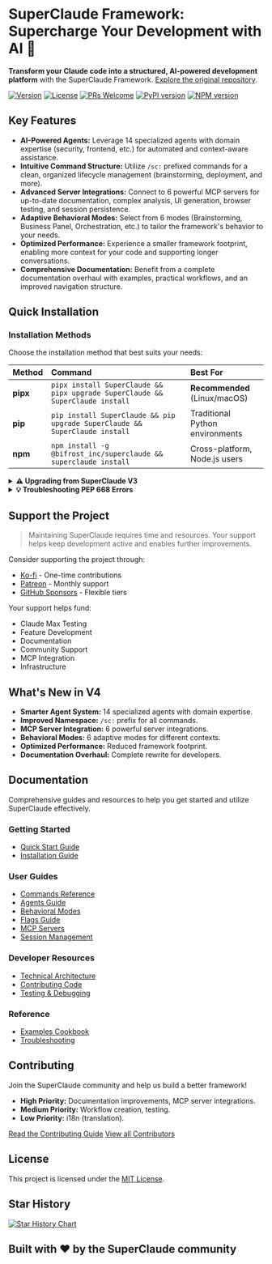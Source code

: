 # SuperClaude Framework: Supercharge Your Development with AI 🤖

**Transform your Claude code into a structured, AI-powered development platform** with the SuperClaude Framework.  [Explore the original repository](https://github.com/SuperClaude-Org/SuperClaude_Framework).

[![Version](https://img.shields.io/badge/version-4.0.9-blue)](https://github.com/SuperClaude-Org/SuperClaude_Framework/releases)
[![License](https://img.shields.io/badge/License-MIT-yellow.svg)](LICENSE)
[![PRs Welcome](https://img.shields.io/badge/PRs-welcome-brightgreen.svg)](https://github.com/SuperClaude-Org/SuperClaude_Framework/pulls)
[![PyPI version](https://img.shields.io/pypi/v/SuperClaude.svg?label=PyPI)](https://pypi.org/project/SuperClaude/)
[![NPM version](https://img.shields.io/npm/v/@bifrost_inc/superclaude.svg?label=NPM)](https://www.npmjs.com/package/@bifrost_inc/superclaude)

## Key Features

*   **AI-Powered Agents:** Leverage 14 specialized agents with domain expertise (security, frontend, etc.) for automated and context-aware assistance.
*   **Intuitive Command Structure:** Utilize `/sc:` prefixed commands for a clean, organized lifecycle management (brainstorming, deployment, and more).
*   **Advanced Server Integrations:** Connect to 6 powerful MCP servers for up-to-date documentation, complex analysis, UI generation, browser testing, and session persistence.
*   **Adaptive Behavioral Modes:** Select from 6 modes (Brainstorming, Business Panel, Orchestration, etc.) to tailor the framework's behavior to your needs.
*   **Optimized Performance:** Experience a smaller framework footprint, enabling more context for your code and supporting longer conversations.
*   **Comprehensive Documentation:** Benefit from a complete documentation overhaul with examples, practical workflows, and an improved navigation structure.

## Quick Installation

### Installation Methods

Choose the installation method that best suits your needs:

| Method      | Command                                                                     | Best For                                  |
| :---------- | :-------------------------------------------------------------------------- | :---------------------------------------- |
| **pipx**    | `pipx install SuperClaude && pipx upgrade SuperClaude && SuperClaude install` | **Recommended** (Linux/macOS)             |
| **pip**     | `pip install SuperClaude && pip upgrade SuperClaude && SuperClaude install` | Traditional Python environments         |
| **npm**     | `npm install -g @bifrost_inc/superclaude && superclaude install`             | Cross-platform, Node.js users            |

<details>
<summary><b>⚠️ Upgrading from SuperClaude V3</b></summary>

**If you have SuperClaude V3 installed, UNINSTALL IT BEFORE installing V4:**

```bash
# Uninstall V3 first
# Remove all related files and directories :
*.md *.json and commands/

# Then install V4
pipx install SuperClaude && pipx upgrade SuperClaude && SuperClaude install
```

**✅ What gets preserved during upgrade:**
- ✓ Your custom slash commands (outside `commands/sc/`)
- ✓ Your custom content in `CLAUDE.md` 
- ✓ Claude Code's `.claude.json`, `.credentials.json`, `settings.json` and `settings.local.json`
- ✓ Any custom agents and files you've added

**⚠️ Note:** Other SuperClaude-related `.json` files from V3 may cause conflicts and should be removed.

</details>

<details>
<summary><b>💡 Troubleshooting PEP 668 Errors</b></summary>

```bash
# Option 1: Use pipx (Recommended)
pipx install SuperClaude

# Option 2: User installation
pip install --user SuperClaude

# Option 3: Force installation (use with caution)
pip install --break-system-packages SuperClaude
```
</details>

## Support the Project

> Maintaining SuperClaude requires time and resources. Your support helps keep development active and enables further improvements.

Consider supporting the project through:

*   [Ko-fi](https://ko-fi.com/superclaude) - One-time contributions
*   [Patreon](https://patreon.com/superclaude) - Monthly support
*   [GitHub Sponsors](https://github.com/sponsors/SuperClaude-Org) - Flexible tiers

Your support helps fund:

*   Claude Max Testing
*   Feature Development
*   Documentation
*   Community Support
*   MCP Integration
*   Infrastructure

## What's New in V4

*   **Smarter Agent System:** 14 specialized agents with domain expertise.
*   **Improved Namespace:** `/sc:` prefix for all commands.
*   **MCP Server Integration:** 6 powerful server integrations.
*   **Behavioral Modes:** 6 adaptive modes for different contexts.
*   **Optimized Performance:** Reduced framework footprint.
*   **Documentation Overhaul:** Complete rewrite for developers.

## Documentation

Comprehensive guides and resources to help you get started and utilize SuperClaude effectively.

### Getting Started

*   [Quick Start Guide](Docs/Getting-Started/quick-start.md)
*   [Installation Guide](Docs/Getting-Started/installation.md)

### User Guides

*   [Commands Reference](Docs/User-Guide/commands.md)
*   [Agents Guide](Docs/User-Guide/agents.md)
*   [Behavioral Modes](Docs/User-Guide/modes.md)
*   [Flags Guide](Docs/User-Guide/flags.md)
*   [MCP Servers](Docs/User-Guide/mcp-servers.md)
*   [Session Management](Docs/User-Guide/session-management.md)

### Developer Resources

*   [Technical Architecture](Docs/Developer-Guide/technical-architecture.md)
*   [Contributing Code](Docs/Developer-Guide/contributing-code.md)
*   [Testing & Debugging](Docs/Developer-Guide/testing-debugging.md)

### Reference

*   [Examples Cookbook](Docs/Reference/examples-cookbook.md)
*   [Troubleshooting](Docs/Reference/troubleshooting.md)

## Contributing

Join the SuperClaude community and help us build a better framework!

*   **High Priority:** Documentation improvements, MCP server integrations.
*   **Medium Priority:** Workflow creation, testing.
*   **Low Priority:** i18n (translation).

[Read the Contributing Guide](CONTRIBUTING.md)
[View all Contributors](https://github.com/SuperClaude-Org/SuperClaude_Framework/graphs/contributors)

## License

This project is licensed under the [MIT License](LICENSE).

## Star History

<a href="https://www.star-history.com/#SuperClaude-Org/SuperClaude_Framework&Timeline">
 <picture>
   <source media="(prefers-color-scheme: dark)" srcset="https://api.star-history.com/svg?repos=SuperClaude-Org/SuperClaude_Framework&type=Timeline&theme=dark" />
   <source media="(prefers-color-scheme: light)" srcset="https://api.star-history.com/svg?repos=SuperClaude-Org/SuperClaude_Framework&type=Timeline" />
   <img alt="Star History Chart" src="https://api.star-history.com/svg?repos=SuperClaude-Org/SuperClaude_Framework&type=Timeline" />
 </picture>
</a>

## Built with ❤️ by the SuperClaude community